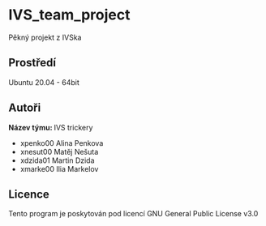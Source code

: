 # IVS_team_project
Pěkný projekt z IVSka

Prostředí
---------
Ubuntu 20.04 - 64bit

Autoři
------
<b>Název týmu: </b> IVS trickery
- xpenko00 Alina Penkova 
- xnesut00 Matěj Nešuta 
- xdzida01 Martin Dzida 
- xmarke00 Ilia Markelov 

Licence
-------

Tento program je poskytován pod licencí GNU General Public License v3.0
